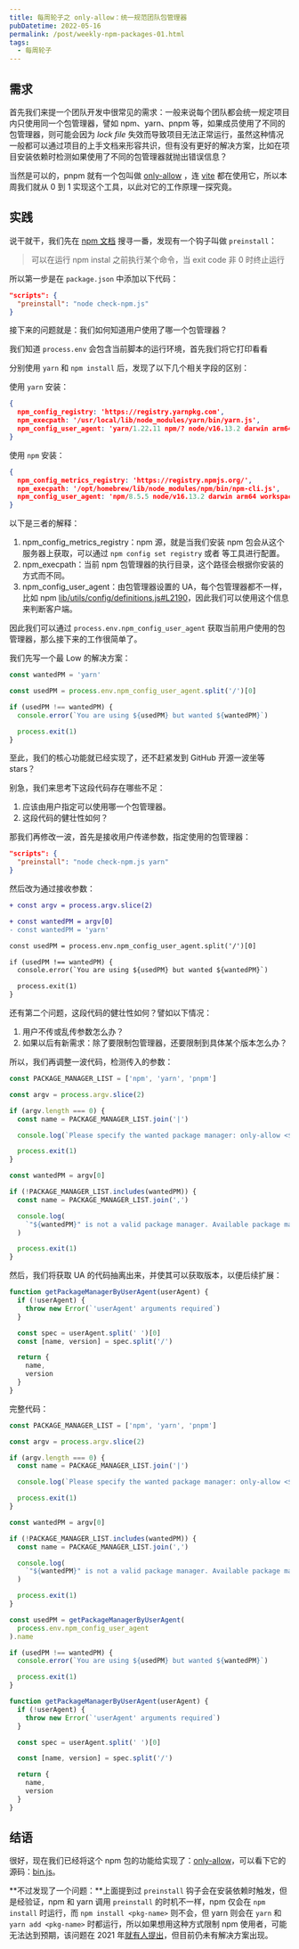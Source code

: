 ```yaml
---
title: 每周轮子之 only-allow：统一规范团队包管理器
pubDatetime: 2022-05-16
permalink: /post/weekly-npm-packages-01.html
tags: 
  - 每周轮子
---
```


## 需求

首先我们来提一个团队开发中很常见的需求：一般来说每个团队都会统一规定项目内只使用同一个包管理器，譬如 npm、yarn、pnpm 等，如果成员使用了不同的包管理器，则可能会因为 *lock file* 失效而导致项目无法正常运行，虽然这种情况一般都可以通过项目的上手文档来形容共识，但有没有更好的解决方案，比如在项目安装依赖时检测如果使用了不同的包管理器就抛出错误信息？

当然是可以的，pnpm 就有一个包叫做 [only-allow](https://www.npmjs.com/package/only-allow) ，连 [vite](https://github.com/vitejs/vite/blob/c7fc1d4a532eae7b519bd70c6eba701e23b0635a/package.json#L16) 都在使用它，所以本周我们就从 0 到 1 实现这个工具，以此对它的工作原理一探究竟。

## 实践

说干就干，我们先在 [npm 文档](https://docs.npmjs.com/cli/v8/using-npm/scripts#life-cycle-operation-order) 搜寻一番，发现有一个钩子叫做 `preinstall`：

> 可以在运行 npm instal 之前执行某个命令，当 exit code 非 0 时终止运行

所以第一步是在 `package.json` 中添加以下代码：

```json
"scripts": {
  "preinstall": "node check-npm.js"
}
```

接下来的问题就是：我们如何知道用户使用了哪一个包管理器？

我们知道 `process.env` 会包含当前脚本的运行环境，首先我们将它打印看看

分别使用 `yarn` 和 `npm install` 后，发现了以下几个相关字段的区别：

使用 `yarn` 安装：

```json
{
  npm_config_registry: 'https://registry.yarnpkg.com',
  npm_execpath: '/usr/local/lib/node_modules/yarn/bin/yarn.js',
  npm_config_user_agent: 'yarn/1.22.11 npm/? node/v16.13.2 darwin arm64',
}
```

使用 `npm` 安装：

```json
{
  npm_config_metrics_registry: 'https://registry.npmjs.org/',
  npm_execpath: '/opt/homebrew/lib/node_modules/npm/bin/npm-cli.js',
  npm_config_user_agent: 'npm/8.5.5 node/v16.13.2 darwin arm64 workspaces/false',
}
```

以下是三者的解释：

1. npm_config_metrics_registry：npm 源，就是当我们安装 npm 包会从这个服务器上获取，可以通过 `npm config set registry` 或者     等工具进行配置。
1. npm_execpath：当前 npm 包管理器的执行目录，这个路径会根据你安装的方式而不同。
3. npm_config_user_agent：由包管理器设置的 UA，每个包管理器都不一样，比如 npm  [lib/utils/config/definitions.js#L2190](https://github.com/npm/cli/blob/8a49e3ab6499c6196c5d7a0f6dad3b345944b992/lib/utils/config/definitions.js#L2190)，因此我们可以使用这个信息来判断客户端。



因此我们可以通过 `process.env.npm_config_user_agent` 获取当前用户使用的包管理器，那么接下来的工作很简单了。



我们先写一个最 Low 的解决方案：

```js
const wantedPM = 'yarn'

const usedPM = process.env.npm_config_user_agent.split('/')[0]

if (usedPM !== wantedPM) {
  console.error(`You are using ${usedPM} but wanted ${wantedPM}`)

  process.exit(1)
}
```



至此，我们的核心功能就已经实现了，还不赶紧发到 GitHub 开源一波坐等 stars？



别急，我们来思考下这段代码存在哪些不足：

1. 应该由用户指定可以使用哪一个包管理器。
1. 这段代码的健壮性如何？



那我们再修改一波，首先是接收用户传递参数，指定使用的包管理器：

```json
"scripts": {
  "preinstall": "node check-npm.js yarn"
}
```

然后改为通过接收参数：

```diff
+ const argv = process.argv.slice(2)

+ const wantedPM = argv[0]
- const wantedPM = 'yarn'

const usedPM = process.env.npm_config_user_agent.split('/')[0]

if (usedPM !== wantedPM) {
  console.error(`You are using ${usedPM} but wanted ${wantedPM}`)

  process.exit(1)
}
```



还有第二个问题，这段代码的健壮性如何？譬如以下情况：

1. 用户不传或乱传参数怎么办？
2. 如果以后有新需求：除了要限制包管理器，还要限制到具体某个版本怎么办？



所以，我们再调整一波代码，检测传入的参数：

```js
const PACKAGE_MANAGER_LIST = ['npm', 'yarn', 'pnpm']

const argv = process.argv.slice(2)

if (argv.length === 0) {
  const name = PACKAGE_MANAGER_LIST.join('|')

  console.log(`Please specify the wanted package manager: only-allow <${name}>`)

  process.exit(1)
}

const wantedPM = argv[0]

if (!PACKAGE_MANAGER_LIST.includes(wantedPM)) {
  const name = PACKAGE_MANAGER_LIST.join(',')

  console.log(
    `"${wantedPM}" is not a valid package manager. Available package managers are: ${name}.`
  )

  process.exit(1)
}
```

然后，我们将获取 UA 的代码抽离出来，并使其可以获取版本，以便后续扩展：

```js
function getPackageManagerByUserAgent(userAgent) {
  if (!userAgent) {
    throw new Error(`'userAgent' arguments required`)
  }

  const spec = userAgent.split(' ')[0]
  const [name, version] = spec.split('/')

  return {
    name,
    version
  }
}
```

完整代码：

```js
const PACKAGE_MANAGER_LIST = ['npm', 'yarn', 'pnpm']

const argv = process.argv.slice(2)

if (argv.length === 0) {
  const name = PACKAGE_MANAGER_LIST.join('|')

  console.log(`Please specify the wanted package manager: only-allow <${name}>`)

  process.exit(1)
}

const wantedPM = argv[0]

if (!PACKAGE_MANAGER_LIST.includes(wantedPM)) {
  const name = PACKAGE_MANAGER_LIST.join(',')

  console.log(
    `"${wantedPM}" is not a valid package manager. Available package managers are: ${name}.`
  )

  process.exit(1)
}

const usedPM = getPackageManagerByUserAgent(
  process.env.npm_config_user_agent
).name

if (usedPM !== wantedPM) {
  console.error(`You are using ${usedPM} but wanted ${wantedPM}`)

  process.exit(1)
}

function getPackageManagerByUserAgent(userAgent) {
  if (!userAgent) {
    throw new Error(`'userAgent' arguments required`)
  }

  const spec = userAgent.split(' ')[0]

  const [name, version] = spec.split('/')

  return {
    name,
    version
  }
}
```

## 结语

很好，现在我们已经将这个 npm 包的功能给实现了：[only-allow](https://www.npmjs.com/package/only-allow)，可以看下它的源码：[bin.js](https://github.com/pnpm/only-allow/blob/master/bin.js)。



**不过发现了一个问题：**上面提到过 `preinstall`  钩子会在安装依赖时触发，但是经验证，npm 和 yarn 调用 `preinstall` 的时机不一样，npm 仅会在 `npm install` 时运行，而 `npm install <pkg-name>` 则不会，但 yarn 则会在 `yarn` 和 `yarn add <pkg-name>` 时都运行，所以如果想用这种方式限制 npm 使用者，可能无法达到预期，该问题在 2021 年[就有人提出](https://github.com/npm/rfcs/issues/325)，但目前仍未有解决方案出现。

